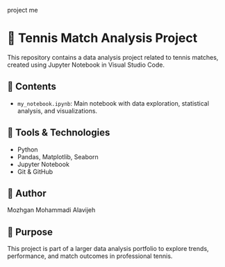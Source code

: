 project me
# 🎾 Tennis Match Analysis Project

This repository contains a data analysis project related to tennis matches, created using Jupyter Notebook in Visual Studio Code.

## 📁 Contents
- `my_notebook.ipynb`: Main notebook with data exploration, statistical analysis, and visualizations.

## 🔧 Tools & Technologies
- Python
- Pandas, Matplotlib, Seaborn
- Jupyter Notebook
- Git & GitHub

## 👤 Author
Mozhgan Mohammadi Alavijeh

## 📌 Purpose
This project is part of a larger data analysis portfolio to explore trends, performance, and match outcomes in professional tennis.

